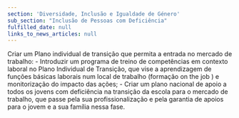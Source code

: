 ```yaml
---
section: 'Diversidade, Inclusão e Igualdade de Género'
sub_section: "Inclusão de Pessoas com Deficiência"
fulfilled_date: null
links_to_news_articles: null
---
```


Criar um Plano individual de transição que permita a entrada no mercado de trabalho: - Introduzir um programa de treino de competências em contexto laboral no Plano Individual de Transição, que vise a aprendizagem de funções básicas laborais num local de trabalho (formação on the job ) e monitorização do impacto das ações; - Criar um plano nacional de apoio a todos os jovens com deficiência na transição da escola para o mercado de trabalho, que passe pela sua profissionalização e pela garantia de apoios para o jovem e a sua família nessa fase.